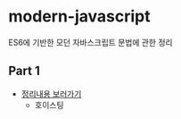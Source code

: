 # modern-javascript

ES6에 기반한 모던 자바스크립트 문법에 관한 정리

## Part 1

- [정리내용 보러가기](https://github.com/DokySp-study/react/blob/main/part1/README.md)
  - 호이스팅
